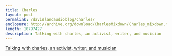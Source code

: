 ```yaml
---
title: Charles
layout: post
permalink: /davislandaudioblog/charles/
enclosure: http://archive.org/download/CharlesMixdown/Charles_mixdown.mp3
length: 10797427
description: Talking with charles, an activist, writer, and musician
---
```


<a href="http://archive.org/download/CharlesMixdown/Charles_mixdown.mp3">Talking with charles, an activist, writer, and musician</a>